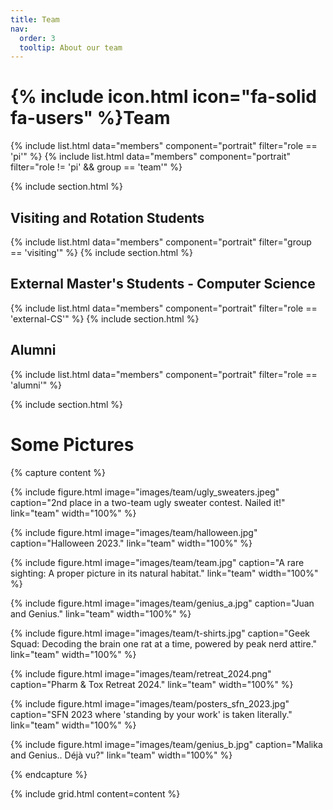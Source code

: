 ```yaml
---
title: Team
nav:
  order: 3
  tooltip: About our team
---
```


# {% include icon.html icon="fa-solid fa-users" %}Team


{% include list.html data="members" component="portrait" filter="role == 'pi'" %}
{% include list.html data="members" component="portrait" filter="role != 'pi' && group == 'team'" %}

{% include section.html %}

## Visiting and Rotation Students

{% include list.html data="members" component="portrait" filter="group == 'visiting'" %}
{% include section.html %}

## External Master's Students - Computer Science 

{% include list.html data="members" component="portrait" filter="role == 'external-CS'" %}
{% include section.html %}

## Alumni

{% include list.html  data="members"  component="portrait"  filter="role == 'alumni'" %}

{% include section.html %}

# Some Pictures

{% capture content %}

{%
  include figure.html
  image="images/team/ugly_sweaters.jpeg"
  caption="2nd place in a two-team ugly sweater contest. Nailed it!"
  link="team"
  width="100%"
%}

{%
  include figure.html
  image="images/team/halloween.jpg"
  caption="Halloween 2023."
  link="team"
  width="100%"
%}

{%
  include figure.html
  image="images/team/team.jpg"
  caption="A rare sighting: A proper picture in its natural habitat."
  link="team"
  width="100%"
%}

{%
  include figure.html
  image="images/team/genius_a.jpg"
  caption="Juan and Genius."
  link="team"
  width="100%"
%}

{%
  include figure.html
  image="images/team/t-shirts.jpg"
  caption="Geek Squad: Decoding the brain one rat at a time, powered by peak nerd attire."
  link="team"
  width="100%"
%}

{%
  include figure.html
  image="images/team/retreat_2024.png"
  caption="Pharm & Tox Retreat 2024."
  link="team"
  width="100%"
%}

{%
  include figure.html
  image="images/team/posters_sfn_2023.jpg"
  caption="SFN 2023 where 'standing by your work' is taken literally."
  link="team"
  width="100%"
%}


{%
  include figure.html
  image="images/team/genius_b.jpg"
  caption="Malika and Genius.. Déjà vu?"
  link="team"
  width="100%"
%}




{% endcapture %}




{% include grid.html content=content %}

